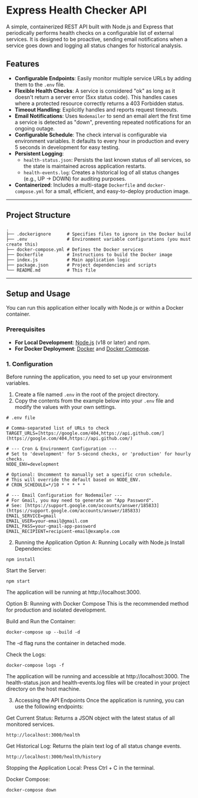 # Express Health Checker API

A simple, containerized REST API built with Node.js and Express that periodically performs health checks on a configurable list of external services. It is designed to be proactive, sending email notifications when a service goes down and logging all status changes for historical analysis.

## Features

- **Configurable Endpoints**: Easily monitor multiple service URLs by adding them to the `.env` file.
- **Flexible Health Checks**: A service is considered "ok" as long as it doesn't return a server error (5xx status code). This handles cases where a protected resource correctly returns a 403 Forbidden status.
- **Timeout Handling**: Explicitly handles and reports request timeouts.
- **Email Notifications**: Uses `Nodemailer` to send an email alert the first time a service is detected as "down", preventing repeated notifications for an ongoing outage.
- **Configurable Schedule**: The check interval is configurable via environment variables. It defaults to every hour in production and every 5 seconds in development for easy testing.
- **Persistent Logging**:
    - `health-status.json`: Persists the last known status of all services, so the state is maintained across application restarts.
    - `health-events.log`: Creates a historical log of all status changes (e.g., UP -> DOWN) for auditing purposes.
- **Containerized**: Includes a multi-stage `Dockerfile` and `docker-compose.yml` for a small, efficient, and easy-to-deploy production image.

---

## Project Structure

```
.
├── .dockerignore      # Specifies files to ignore in the Docker build
├── .env               # Environment variable configurations (you must create this)
├── docker-compose.yml # Defines the Docker services
├── Dockerfile         # Instructions to build the Docker image
├── index.js           # Main application logic
├── package.json       # Project dependencies and scripts
└── README.md          # This file
```

---

## Setup and Usage

You can run this application either locally with Node.js or within a Docker container.

### Prerequisites

* **For Local Development**: [Node.js](https://nodejs.org/) (v18 or later) and npm.
* **For Docker Deployment**: [Docker](https://www.docker.com/products/docker-desktop) and [Docker Compose](https://docs.docker.com/compose/install/).

### 1. Configuration

Before running the application, you need to set up your environment variables.

1.  Create a file named `.env` in the root of the project directory.
2.  Copy the contents from the example below into your `.env` file and modify the values with your own settings.

```dotenv
# .env file

# Comma-separated list of URLs to check
TARGET_URLS=[https://google.com/404,https://api.github.com/](https://google.com/404,https://api.github.com/)

# --- Cron & Environment Configuration ---
# Set to 'development' for 5-second checks, or 'production' for hourly checks.
NODE_ENV=development

# Optional: Uncomment to manually set a specific cron schedule.
# This will override the default based on NODE_ENV.
# CRON_SCHEDULE=*/10 * * * * *

# --- Email Configuration for Nodemailer ---
# For Gmail, you may need to generate an "App Password".
# See: [https://support.google.com/accounts/answer/185833](https://support.google.com/accounts/answer/185833)
EMAIL_SERVICE=gmail
EMAIL_USER=your-email@gmail.com
EMAIL_PASS=your-gmail-app-password
EMAIL_RECIPIENT=recipient-email@example.com
```

2. Running the Application
Option A: Running Locally with Node.js
Install Dependencies:

`npm install`

Start the Server:

`npm start`

The application will be running at http://localhost:3000.

Option B: Running with Docker Compose
This is the recommended method for production and isolated development.

Build and Run the Container:

`docker-compose up --build -d`

The -d flag runs the container in detached mode.

Check the Logs:

`docker-compose logs -f`

The application will be running and accessible at http://localhost:3000. The health-status.json and health-events.log files will be created in your project directory on the host machine.

3. Accessing the API Endpoints
Once the application is running, you can use the following endpoints:

Get Current Status: Returns a JSON object with the latest status of all monitored services.

`http://localhost:3000/health`

Get Historical Log: Returns the plain text log of all status change events.

`http://localhost:3000/health/history`

Stopping the Application
Local: Press Ctrl + C in the terminal.

Docker Compose:

`docker-compose down`
